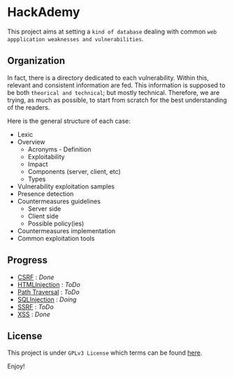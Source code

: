 # HackAdemy
This project aims at setting a `kind of database` dealing with common `web appplication weaknesses and vulnerabilities`.

## Organization
In fact, there is a directory dedicated to each vulnerability. Within this, relevant and consistent information are fed. This information is supposed to be both `theorical and technical`; but mostly technical.
Therefore, we are trying, as much as possible, to start from scratch for the best understanding of the readers.

Here is the general structure of each case:
* Lexic
* Overview 
   * Acronyms - Definition
   * Exploitability
   * Impact
   * Components (server, client, etc)
   * Types 
* Vulnerability exploitation samples
* Presence detection
* Countermeasures guidelines
   * Server side
   * Client side
   * Possible policy(ies)
* Countermeasures implementation
* Common exploitation tools 

## Progress
* [CSRF](Vuln/CSRF/README.md) : *Done* 
* [HTMLInjection](Vuln/README.md) : *ToDo*
* [Path Traversal](Vuln/README.md) : *ToDo*
* [SQLInjection](Vuln/SQL_Injection/README.md) : *Doing*
* [SSRF](Vuln/README.md) : *ToDo*
* [XSS](Vuln/XSS/README.md) : *Done*

## License
This project is under `GPLv3 License` which terms can be found [here](LICENSE).


Enjoy!
